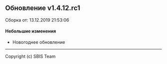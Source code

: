 ## Обновление v1.4.12.rc1

Сборка от: 13.12.2019 21:53:06

#### Небольшие изменения

* Новогоднее обновление

---

Copyright (c) SBIS Team